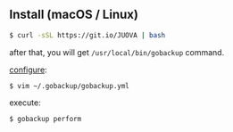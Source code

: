 ## Install (macOS / Linux)

```bash
$ curl -sSL https://git.io/JUOVA | bash
```

after that, you will get `/usr/local/bin/gobackup` command.

[configure](./gobackup.yml):
```bazaar
$ vim ~/.gobackup/gobackup.yml
```

execute:
```bash
$ gobackup perform
```